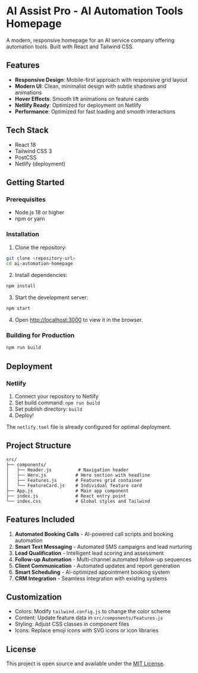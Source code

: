 # AI Assist Pro - AI Automation Tools Homepage

A modern, responsive homepage for an AI service company offering automation tools. Built with React and Tailwind CSS.

## Features

- **Responsive Design**: Mobile-first approach with responsive grid layout
- **Modern UI**: Clean, minimalist design with subtle shadows and animations
- **Hover Effects**: Smooth lift animations on feature cards
- **Netlify Ready**: Optimized for deployment on Netlify
- **Performance**: Optimized for fast loading and smooth interactions

## Tech Stack

- React 18
- Tailwind CSS 3
- PostCSS
- Netlify (deployment)

## Getting Started

### Prerequisites

- Node.js 18 or higher
- npm or yarn

### Installation

1. Clone the repository:
```bash
git clone <repository-url>
cd ai-automation-homepage
```

2. Install dependencies:
```bash
npm install
```

3. Start the development server:
```bash
npm start
```

4. Open [http://localhost:3000](http://localhost:3000) to view it in the browser.

### Building for Production

```bash
npm run build
```

## Deployment

### Netlify

1. Connect your repository to Netlify
2. Set build command: `npm run build`
3. Set publish directory: `build`
4. Deploy!

The `netlify.toml` file is already configured for optimal deployment.

## Project Structure

```
src/
├── components/
│   ├── Header.js          # Navigation header
│   ├── Hero.js           # Hero section with headline
│   ├── Features.js       # Features grid container
│   └── FeatureCard.js    # Individual feature card
├── App.js                # Main app component
├── index.js              # React entry point
└── index.css             # Global styles and Tailwind
```

## Features Included

1. **Automated Booking Calls** - AI-powered call scripts and booking automation
2. **Smart Text Messaging** - Automated SMS campaigns and lead nurturing
3. **Lead Qualification** - Intelligent lead scoring and assessment
4. **Follow-up Automation** - Multi-channel automated follow-up sequences
5. **Client Communication** - Automated updates and report generation
6. **Smart Scheduling** - AI-optimized appointment booking system
7. **CRM Integration** - Seamless integration with existing systems

## Customization

- Colors: Modify `tailwind.config.js` to change the color scheme
- Content: Update feature data in `src/components/Features.js`
- Styling: Adjust CSS classes in component files
- Icons: Replace emoji icons with SVG icons or icon libraries

## License

This project is open source and available under the [MIT License](LICENSE). 